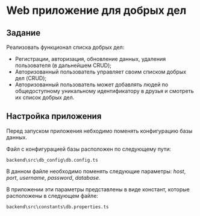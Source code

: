 # Web приложение для добрых дел

## Задание

Реализовать функционал списка добрых дел:
- Регистрации, авторизация, обновление данных, удаления 
пользователя (в дальнейшем CRUD); 
- Авторизованный пользователь управляет своим списком добрых 
дел (CRUD);
- Авторизованный пользователь может добавлять людей по общедоступному уникальному идентификатору в друзья и 
смотреть их список добрых дел.

## Настройка приложения

Перед запуском приложения небходимо поменять конфигурацию базы данных.

Файл с конфигурацией базы расположен по следующему пути:

```
backend\src\db_config\db.config.ts
```

В данном файле необходимо поменять следующие параметры:
*host*, *port*, *username*, *password*, *database*.

В приложении эти параметры представлены в виде констант, 
которые расположены в следующем файле:

```
backend\src\constants\db.properties.ts
```
